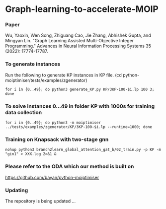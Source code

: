 # Graph-learning-to-accelerate-MOIP

### Paper

Wu, Yaoxin, Wen Song, Zhiguang Cao, Jie Zhang, Abhishek Gupta, and Mingyan Lin. "Graph Learning Assisted Multi-Objective Integer Programming." Advances in Neural Information Processing Systems 35 (2022): 17774-17787.

### To generate instances
Run the following to generate KP instances in KP file. (cd python-moiptimiser/tests/examples/zgenerator)
```
for i in {0..49}; do python3 generate_KP.py KP/3KP-100-$i.lp 100 3; done
```

### To solve instances 0...49 in folder KP with 1000s for training data collection

```
for i in {0..49}; do python3 -m moiptimiser ../tests/examples/zgenerator/KP/3KP-100-$i.lp --runtime=1000; done
```

### Training on Knapsack with two-stage gnn

```
nohup python3 branch2learn_global_attention_gat_b/02_train.py -p KP -m "gin1" > XXX.log 2>&1 &
```

### Please refer to the ODA which our method is built on

https://github.com/bayan/python-moiptimiser

### Updating

The repository is being updated ...
